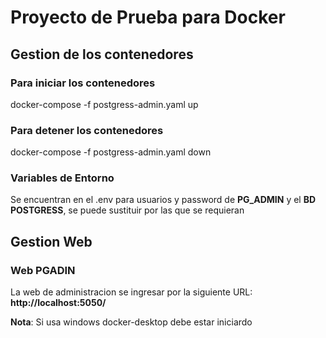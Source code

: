 # Proyecto de Prueba para Docker

## Gestion de los contenedores

### Para iniciar los contenedores
docker-compose -f postgress-admin.yaml up

### Para detener los contenedores
docker-compose -f postgress-admin.yaml down

### Variables de Entorno
Se encuentran en el .env para usuarios y password de **PG_ADMIN** y el **BD POSTGRESS**, se puede sustituir por las que se requieran

## Gestion Web

### Web PGADIN 
La web de administracion se ingresar por la siguiente URL: **http://localhost:5050/**

**Nota**: Si usa windows docker-desktop debe estar iniciardo
